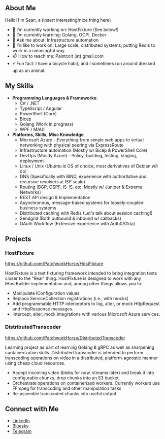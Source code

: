 

## About Me

Hello! I'm Sean, a (insert interesting/nice thing here)

- 🔭 I’m currently working on: HostFixture (See below!) 
- 🌱 I’m currently learning: Golang, OCPI, Docker
- 💬 Ask me about: Infrastructure automation
- 🔮 I'd like to work on: Large scale, distributed systems, putting Redis to work in a meaningful way.
- 📫 How to reach me: Paintcolt (at) gmail.com
- ⚡ Fun fact: I have a bicycle habit, and I sometimes run around dressed up as an animal.

## My Skills

- **Programming Languages & Frameworks:** 
    - C# / .NET 
    - TypeScript / Angular
    - PowerShell (Core)
    - Bicep
    - Golang (Work in progress)
    - WPF / MAUI
- **Platforms, Skills, Misc Knowledge**
    - Microsoft Azure - Everything from simple web apps to virtual networking with physical peering via ExpressRoute
    - Infrastructure automation (Mostly w/ Bicep & PowerShell Core)
    - DevOps (Mostly Azure) - Policy, building, testing, staging, deployment
    - Linux / Unix (Ubuntu is OS of choice, most derivatives of Debian will do)
    - DNS (Specifically with BIND, experience with authoritative and recursive resolvers at ISP scale)
    - Routing (BGP, OSPF, IS-IS, etc. Mostly w/ Juniper & Extreme Networks)
    - REST API design & Implementation
    - Asynchronous, message-based systems for loosely-coupled business systems
    - Distributed caching with Redis (Let's talk about session caching!) 
    - Sendgrid (Both outbound & inbound w/ callbacks)
    - OAuth Workflow (Extensive experience with Auth0/Okta) 


## Projects

### HostFixture
https://github.com/PatchworkHorse/HostFixture

HostFixture is a test fixturing framework intended to bring integration tests closer to the "Real" thing. HostFixture is designed to work with any IHostBuilder implementation and, among other things allows you to: 
- Manipulate IConfiguration values
- Replace ServiceCollection registrations (i.e., with mocks)
- Add programmable HTTP interceptors to log, alter, or mock HttpRequest and HttpResponse messages. 
- Intercept, alter, mock integrations with various Microsoft Azure services. 

### DistributedTranscoder
https://github.com/PatchworkHorse/DistributedTranscoder

Learning project as part of learning Golang & gRPC as well as sharpening containerization skills. DistributedTranscoder is intended to perform transcoding operations on video in a distributed, platform-agnostic manner using cheap cloud resources. 

- Accept incoming video (blobs for now, streams later) and break it into configurable chunks, drop chunks into an S3 bucket. 
- Orchestrate operations on containerized workers. Currently workers use FFmpeg for transcoding and other manipulation tasks
- Re-assemble transcoded chunks into useful output

## Connect with Me

- [LinkedIn](https://www.linkedin.com/in/sean-hogan-nh/)
- [Bluesky](https://bsky.app/profile/patchwork.horse)
- [Telegram](https://t.me/Patchwork)

